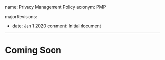 name: Privacy Management Policy
acronym: PMP
<!-- satisfies:
  TSC:
    - P1.1
    - P2.1
    - P3.1
    - P3.2
    - P4.1
    - P4.2
    - P4.3
    - P5.1
    - P5.2
    - P6.1
    - P6.2
    - P6.3
    - P6.4
    - P6.5
    - P6.6
    - P6.7
    - P7.1
    - P8.1 -->
majorRevisions:
  - date: Jan 1 2020
    comment: Initial document
---

# Coming Soon